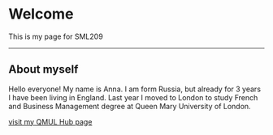 <h1>Welcome</h1>
<p>This is my page for SML209</p>
<hr>

<h2>About myself</h2>
<p> Hello everyone! My name is Anna. I am form Russia, but already for 3 years I have been living in England. Last year I moved to London to study French and Business Management degree at Queen Mary University of London.</p>
<a href="https://hub.qmplus.qmul.ac.uk/view/view.php?profile=anna-moiseeva&page=sml209-computers-and-languages-2018-anna-moiseeva"> visit my QMUL Hub page</a>
